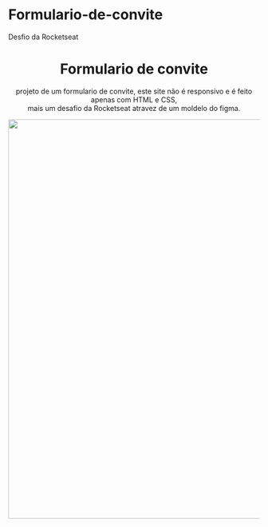 # Formulario-de-convite
 Desfio da Rocketseat
 <div align="center">
 <h1>
  Formulario de convite 
 </h1>
 <p>
  projeto de um formulario de convite, este site não é responsivo e é feito apenas com HTML e CSS, <br> mais um desafio da Rocketseat atravez de um moldelo do figma.
</p> 
  <img src="https://github.com/user-attachments/assets/25c45708-9ae3-484c-8175-d73d853a520f" width="800"/>
</div>
